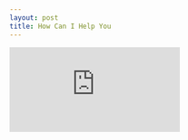 ```yaml
---
layout: post
title: How Can I Help You
---
```


<div class="video">
  <iframe src="https://www.youtube.com/embed/42UG2qzBn-M" frameborder="0" allow="accelerometer; autoplay; clipboard-write; encrypted-media; gyroscope; picture-in-picture" allowfullscreen></iframe>
</div>